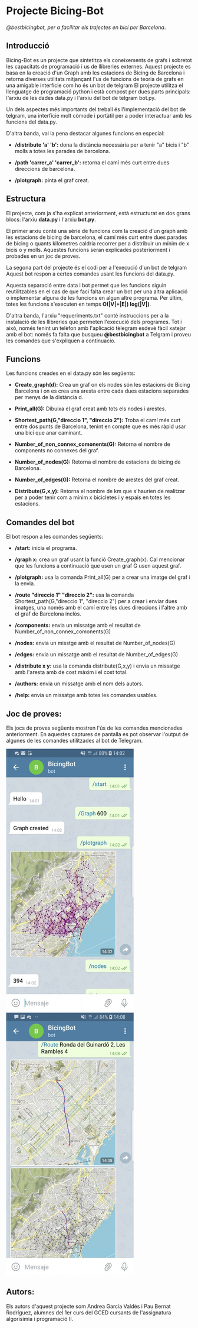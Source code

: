 # Projecte Bicing-Bot
_@bestbicingbot, per a facilitar els trajectes en bici per Barcelona_.

## Introducció

Bicing-Bot es un projecte que sintetitza els coneixements de grafs i sobretot les capacitats de programació i us de llibreries externes.
Aquest projecte es basa en la creació d'un Graph amb les estacions de Bicing de Barcelona i retorna diverses utilitats mitjançant l'us de funcions de teoria de grafs en una amigable interfície com ho és un bot de telgram
El projecte utilitza el llenguatge de programació python i està compost per dues parts principals: l'arxiu de les dades data.py i l'arxiu del bot de telgram bot.py.

Un dels aspectes més importants del treball és l'implementació del bot de telgram, una interfície molt còmode i portàtil per a poder interactuar amb les funcions del data.py.

D'altra banda, val la pena destacar algunes funcions en especial:

- **/distribute 'a' 'b':** dona la distància necessària per a tenir "a" bicis i "b" molls a totes les parades de barcelona.

- **/path 'carrer_a' 'carrer_b':** retorna el camí més curt entre dues direccions de barcelona.  

- **/plotgraph:** pinta el graf creat.


## Estructura 

El projecte, com ja s'ha explicat anteriorment, està estructurat en dos grans blocs: l'arxiu **data.py** i l'arxiu **bot.py**.

El primer arxiu conté una sèrie de funcions com la creació d'un graph amb les estacions de bicing de barcelona, el camí més curt entre dues parades de bicing o quants kilometres caldria recorrer per a distribuir un mínim de x bicis o y molls. Aquestes funcions seran explicades posteriorment i probades en un joc de proves.

La segona part del projecte és el codi per a l'execució d'un bot de telgram Aquest bot respon a certes comandes usant les funcions del data.py.

Aquesta separació entre data i bot permet que les funcions siguin reutilitzables en el cas de que faci falta crear un bot per una altra aplicació o implementar alguna de les funcions en algun altre programa. 
Per últim, totes les funcions s'executen en temps **O(|V|+|E|) log(|V|)**.

D'altra banda, l'arxiu "requeriments.txt" conté instruccions per a la instalació de les llibreries que permeten l'execució dels programes. Tot i això, només tenint un telèfon amb l'aplicació tèlegram esdevè fàcil xatejar amb el bot: només fa falta que busqueu **@bestbicingbot** a Telgram i proveu les comandes que s'expliquen a continuacio.

## Funcions

Les funcions creades en el data.py són les següents:

- **Create_graph(d):** Crea un graf on els nodes són les estacions de Bicing Barcelona i on es crea una aresta entre cada dues estacions separades per menys de la distància d.

- **Print_all(G):** Dibuixa el graf creat amb tots els nodes i arestes.

- **Shortest_path(G,"direccio 1", "direccio 2"):** Troba el camí més curt entre dos punts de Barcelona, tenint en compte que es més ràpid usar una bici que anar caminant.

- **Number_of_non_connex_comonents(G):** Retorna el nombre de components no connexes del graf.

- **Number_of_nodes(G):** Retorna el nombre de estacions de bicing de Barcelona.

- **Number_of_edges(G):** Retorna el nombre de arestes del graf creat.

- **Distribute(G,x,y):** Retorna el nombre de km que s'haurien de realitzar per a poder tenir com a mínim x bicicletes i y espais en totes les estacions.

## Comandes del bot

El bot respon a les comandes següents:

- **/start:** inicia el programa.

- **/graph x:** crea un graf usant la funció Create_graph(x). Cal mencionar que les funcions a continuació que usen un graf G usen aquest graf.

- **/plotgraph:** usa la comanda Print_all(G) per a crear una imatge del graf i la envia.

- **/route "direccio 1" "direccio 2":** usa la comanda Shortest_path(G,"direccio 1", "direccio 2") per a crear i enviar dues imatges, una només amb el camí entre les dues direccions i l'altre amb el graf de Barcelona inclòs.

- **/components:** envia un missatge amb el resultat de Number_of_non_connex_comonents(G)

- **/nodes:** envia un misstge amb el resultat de Number_of_nodes(G)

- **/edges:** envia un missatge amb el resultat de Number_of_edges(G)

- **/distribute x y:** usa la comanda distribute(G,x,y) i envia un missatge amb l'aresta amb de cost màxim i el cost total.

- **/authors:** envia un missatge amb el nom dels autors.

- **/help:** envia un missatge amb totes les comandes usables.

## Joc de proves:

Els jocs de proves següents mostren l'ús de les comandes mencionades anteriorment.
En aquestes captures de pantalla es pot observar l'output de algunes de les comandes utilitzades al bot de Telegram.

![alt text](https://github.com/paubernat/Projecte-bicing/blob/master/Screenshot_20190606-140231_Telegram(2).jpg)
![alt text](https://github.com/paubernat/Projecte-bicing/blob/master/Screenshot_20190606-140841_Telegram(5).jpg)

## Autors:

Els autors d'aquest projecte som Andrea García Valdés i Pau Bernat Rodríguez, alumnes del 1er curs del GCED cursants de l'assignatura algorisimia i programació II.

